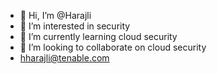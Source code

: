 - 👋 Hi, I’m @Harajli
- 👀 I’m interested in security
- 🌱 I’m currently learning cloud security
- 💞️ I’m looking to collaborate on cloud security
- hharajli@tenable.com

<!---
Harajli/Harajli is a ✨ special ✨ repository because its `README.md` (this file) appears on your GitHub profile.
You can click the Preview link to take a look at your changes.
--->
